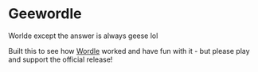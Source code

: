 # Geewordle

Worlde except the answer is always geese lol

Built this to see how [Wordle](https://powerlanguage.co.uk/wordle/) worked and have fun with it - but please play and support the official release! 